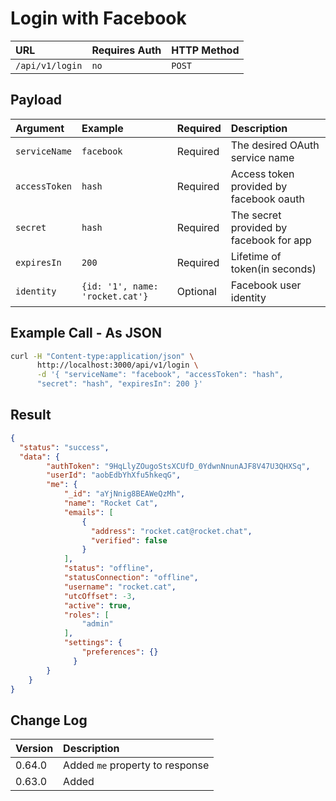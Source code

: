 # Login with Facebook

| URL             | Requires Auth | HTTP Method |
| :-------------- | :------------ | :---------- |
| `/api/v1/login` | `no`          | `POST`      |

## Payload

| Argument      | Example                         | Required | Description                               |
| :---------    | :------------------------------ | :------- | :---------------------------------------- |
| `serviceName` | `facebook`                      | Required | The desired OAuth service name            |
| `accessToken` | `hash`                          | Required | Access token provided by facebook oauth   |
| `secret`      | `hash`                          | Required | The secret provided by facebook for app   |
| `expiresIn`   | `200`                           | Required | Lifetime of token(in seconds)             |
| `identity`    | `{id: '1', name: 'rocket.cat'}` | Optional | Facebook user identity                    |

## Example Call - As JSON

```bash
curl -H "Content-type:application/json" \
      http://localhost:3000/api/v1/login \
      -d '{ "serviceName": "facebook", "accessToken": "hash",
      "secret": "hash", "expiresIn": 200 }'
```

## Result

```json
{
  "status": "success",
  "data": {
        "authToken": "9HqLlyZOugoStsXCUfD_0YdwnNnunAJF8V47U3QHXSq",
        "userId": "aobEdbYhXfu5hkeqG",
        "me": {
            "_id": "aYjNnig8BEAWeQzMh",
            "name": "Rocket Cat",
            "emails": [
                {
                  "address": "rocket.cat@rocket.chat",
                  "verified": false
                }
            ],
            "status": "offline",
            "statusConnection": "offline",
            "username": "rocket.cat",
            "utcOffset": -3,
            "active": true,
            "roles": [
                "admin"
            ],
            "settings": {
                "preferences": {}
              }
        }
    }
}
```

## Change Log

| Version | Description |
| :--- | :--- |
| 0.64.0 | Added `me` property to response |
| 0.63.0 | Added |
